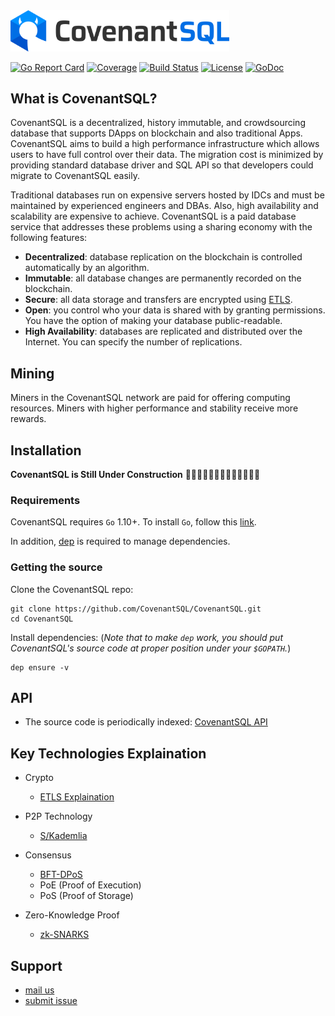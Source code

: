 <img src="logo/covenantsql_horizontal.png" width=350>

[![Go Report Card](https://goreportcard.com/badge/github.com/CovenantSQL/CovenantSQL?style=flat-square)](https://goreportcard.com/report/github.com/CovenantSQL/CovenantSQL)
[![Coverage](https://codecov.io/gh/CovenantSQL/CovenantSQL/branch/develop/graph/badge.svg)](https://codecov.io/gh/CovenantSQL/CovenantSQL)
[![Build Status](https://travis-ci.org/CovenantSQL/CovenantSQL.png?branch=develop)](https://travis-ci.org/CovenantSQL/CovenantSQL)
[![License](https://img.shields.io/badge/License-Apache%202.0-blue.svg)](https://opensource.org/licenses/Apache-2.0)
[![GoDoc](https://img.shields.io/badge/godoc-reference-blue.svg)](https://godoc.org/github.com/CovenantSQL/CovenantSQL)

## What is CovenantSQL?

CovenantSQL is a decentralized, history immutable, and crowdsourcing database that supports DApps on blockchain and also traditional Apps. CovenantSQL aims to build a high performance infrastructure which allows users to have full control over their data. The migration cost is minimized by providing standard database driver and SQL API so that developers could migrate to CovenantSQL easily.

Traditional databases run on expensive servers hosted
by IDCs and must be maintained by experienced engineers and DBAs. Also, high availability and scalability are expensive to achieve. CovenantSQL is a paid database service that addresses these problems using a sharing economy with the following features:

- **Decentralized**: database replication on the blockchain is controlled automatically by an algorithm.
- **Immutable**: all database changes are permanently recorded on the blockchain.
- **Secure**: all data storage and transfers are encrypted using [ETLS]((https://github.com/CovenantSQL/research/wiki/ETLS(Enhanced-Transport-Layer-Security))).
- **Open**: you control who your data is shared with by granting permissions. You have the option of making your database public-readable.
- **High Availability**: databases are replicated and distributed over the Internet. You can specify the number of replications.

## Mining

Miners in the CovenantSQL network are paid for offering computing resources. Miners with higher performance and stability receive more rewards.

## Installation

**CovenantSQL is Still Under Construction**
🚧🚧🚧🚧👷👷👷👷👷🚧🚧🚧🚧


### Requirements

CovenantSQL requires `Go` 1.10+. To install `Go`, follow this [link](https://golang.org/doc/install). 

In addition, [dep](https://github.com/golang/dep) is required to manage dependencies. 

### Getting the source

Clone the CovenantSQL repo:

```
git clone https://github.com/CovenantSQL/CovenantSQL.git
cd CovenantSQL
```

Install dependencies:
(*Note that to make `dep` work, you should put CovenantSQL's source code at proper position under your `$GOPATH`.*)

```
dep ensure -v
```

## API
- The source code is periodically indexed: [CovenantSQL API](https://godoc.org/github.com/CovenantSQL/CovenantSQL)

## Key Technologies Explaination

- Crypto
  - [ETLS Explaination](https://github.com/CovenantSQL/research/wiki/ETLS(Enhanced-Transport-Layer-Security))

- P2P Technology
  - [S/Kademlia](https://github.com/CovenantSQL/research/wiki/Secure-Kademlia)

- Consensus
  - [BFT-DPoS](https://github.com/CovenantSQL/research/wiki/BFT-DPoS)
  - PoE (Proof of Execution)
  - PoS (Proof of Storage)

- Zero-Knowledge Proof
  - [zk-SNARKS](https://github.com/CovenantSQL/research/wiki/zk-SNARKS)


## Support

- [mail us](mailto:webmaster@covenantsql.io)
- [submit issue](https://github.com/CovenantSQL/CovenantSQL/issues/new)



